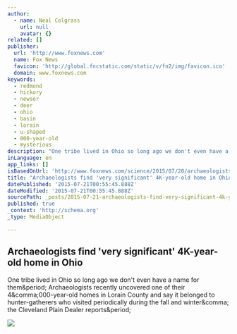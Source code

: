 ```yaml
---
author:
  - name: Neal Colgrass
    url: null
    avatar: {}
related: []
publisher:
  url: 'http://www.foxnews.com'
  name: Fox News
  favicon: 'http://global.fncstatic.com/static/v/fn2/img/favicon.ico'
  domain: www.foxnews.com
keywords:
  - redmond
  - hickory
  - newser
  - deer
  - ohio
  - basin
  - lorain
  - u-shaped
  - 000-year-old
  - mysterious
description: "One tribe lived in Ohio so long ago we don't even have a name for them. Archaeologists recently uncovered one of their 4,000-year-old homes in Lorain County and say it belonged to hunter-gatherers who visited periodically during the fall and winter, the Cleveland Plain Dealer reports."
inLanguage: en
app_links: []
isBasedOnUrl: 'http://www.foxnews.com/science/2015/07/20/archaeologists-find-very-significant-4k-year-old-home-in-ohio/'
title: "Archaeologists find 'very significant' 4K-year-old home in Ohio"
datePublished: '2015-07-21T00:55:45.888Z'
dateModified: '2015-07-21T00:55:45.888Z'
sourcePath: _posts/2015-07-21-archaeologists-find-very-significant-4k-year-old-home-in-o.md
published: true
_context: 'http://schema.org'
_type: MediaObject

---
```

<article style=""><h1>Archaeologists find 'very significant' 4K-year-old home in Ohio</h1><p>One tribe lived in Ohio so long ago we don't even have a name for them&amp;period; Archaeologists recently uncovered one of their 4&amp;comma;000-year-old homes in Lorain County and say it belonged to hunter-gatherers who visited periodically during the fall and winter&amp;comma; the Cleveland Plain Dealer reports&amp;period;</p><img src="http://a57.foxnews.com/global.fncstatic.com/static/managed/img/fn2/feeds/Newser/876/493/Archaeologistsfindverysignificant4KyearoldhomeinOhio.jpg?ve=1&amp;tl=1" /></article>